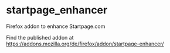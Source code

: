 # startpage_enhancer
Firefox addon to enhance Startpage.com


Find the published addon at https://addons.mozilla.org/de/firefox/addon/startpage-enhancer/
